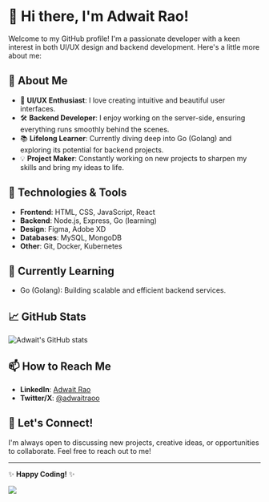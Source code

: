 # 👋 Hi there, I'm Adwait Rao!

Welcome to my GitHub profile! I'm a passionate developer with a keen interest in both UI/UX design and backend development. Here's a little more about me:

## 🚀 About Me

- 🎨 **UI/UX Enthusiast**: I love creating intuitive and beautiful user interfaces.
- 🛠️ **Backend Developer**: I enjoy working on the server-side, ensuring everything runs smoothly behind the scenes.
- 📚 **Lifelong Learner**: Currently diving deep into Go (Golang) and exploring its potential for backend projects.
- 💡 **Project Maker**: Constantly working on new projects to sharpen my skills and bring my ideas to life.

## 🔧 Technologies & Tools

- **Frontend**: HTML, CSS, JavaScript, React
- **Backend**: Node.js, Express, Go (learning)
- **Design**: Figma, Adobe XD
- **Databases**: MySQL, MongoDB
- **Other**: Git, Docker, Kubernetes

## 🌱 Currently Learning

- Go (Golang): Building scalable and efficient backend services.

## 📈 GitHub Stats

![Adwait's GitHub stats](https://github-readme-stats.vercel.app/api?username=your-username&show_icons=true&theme=radical)

## 📫 How to Reach Me

- **LinkedIn**: [Adwait Rao]([https://www.linkedin.com/in/adwait-rao](https://in.linkedin.com/in/adwait-rao-973a57222))
- **Twitter/X**: [@adwaitraoo](https://twitter.com/adwaitraoo)

## 💬 Let's Connect!

I'm always open to discussing new projects, creative ideas, or opportunities to collaborate. Feel free to reach out to me!

---

✨ **Happy Coding!** ✨


[![](https://visitcount.itsvg.in/api?id=adwait-rao&icon=0&color=0)](https://visitcount.itsvg.in)

<!-- Proudly created with GPRM ( https://gprm.itsvg.in ) -->
